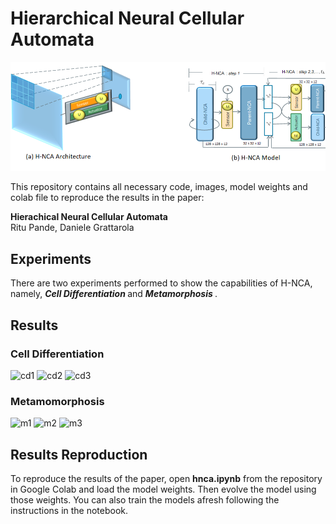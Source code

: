 # Hierarchical Neural Cellular Automata


<p align="center">
  <img src="./assets/hncaarchmodel.png"  > 
</p>
  
This repository contains all necessary code, images, model weights and colab file to reproduce the results in the paper:  
  
**Hierachical Neural Cellular Automata**  
Ritu Pande, Daniele Grattarola  

## Experiments

There are two experiments performed to show the capabilities of H-NCA, namely, <b> <i> Cell Differentiation </i> </b>  and  <b> <i> Metamorphosis </i> </b>.

## Results
### Cell Differentiation
![cd1](https://user-images.githubusercontent.com/20730487/229864663-16367cab-08c4-4910-968f-5484e8a1a8f4.gif)
![cd2](https://user-images.githubusercontent.com/20730487/229865700-b5a9dfe8-f8ce-475b-bad4-52afa664e8b8.gif)
![cd3](https://user-images.githubusercontent.com/20730487/229866016-5e4ccd4f-368d-4bf8-ab91-15afa5edbff0.gif)
### Metamomorphosis
![m1](https://user-images.githubusercontent.com/20730487/229893990-855fc48e-a03f-469a-aad3-82528c422261.gif)
![m2](https://user-images.githubusercontent.com/20730487/229894015-8d5dc558-ece8-47f6-b533-f1ab8c7acc90.gif)
![m3](https://user-images.githubusercontent.com/20730487/229894038-7b711606-7d95-4b39-ab84-0b811a201e13.gif)

## Results Reproduction
To reproduce the results of the paper, open **hnca.ipynb** from the repository in Google Colab and load the model weights. Then evolve the model using those weights. You can also train the models afresh following the instructions in the notebook.
